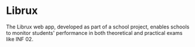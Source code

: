 # Librux
The Librux web app, developed as part of a school project, enables schools to monitor students' performance in both theoretical and practical exams like INF 02.
